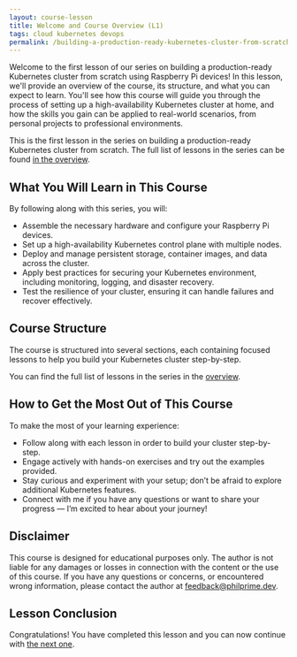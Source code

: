 ```yaml
---
layout: course-lesson
title: Welcome and Course Overview (L1)
tags: cloud kubernetes devops
permalink: /building-a-production-ready-kubernetes-cluster-from-scratch/lesson-1
---
```


Welcome to the first lesson of our series on building a production-ready
Kubernetes cluster from scratch using Raspberry Pi devices! In this lesson,
we'll provide an overview of the course, its structure, and what you can expect
to learn. You'll see how this course will guide you through the process of
setting up a high-availability Kubernetes cluster at home, and how the skills
you gain can be applied to real-world scenarios, from personal projects to
professional environments.

This is the first lesson in the series on building a production-ready Kubernetes
cluster from scratch. The full list of lessons in the series can be found
[in the overview](/building-a-production-ready-kubernetes-cluster-from-scratch).

## What You Will Learn in This Course

By following along with this series, you will:

- Assemble the necessary hardware and configure your Raspberry Pi devices.
- Set up a high-availability Kubernetes control plane with multiple nodes.
- Deploy and manage persistent storage, container images, and data across the
  cluster.
- Apply best practices for securing your Kubernetes environment, including
  monitoring, logging, and disaster recovery.
- Test the resilience of your cluster, ensuring it can handle failures and
  recover effectively.

## Course Structure

The course is structured into several sections, each containing focused lessons
to help you build your Kubernetes cluster step-by-step.

You can find the full list of lessons in the series in the
[overview](/building-a-production-ready-kubernetes-cluster-from-scratch).

## How to Get the Most Out of This Course

To make the most of your learning experience:

- Follow along with each lesson in order to build your cluster step-by-step.
- Engage actively with hands-on exercises and try out the examples provided.
- Stay curious and experiment with your setup; don’t be afraid to explore
  additional Kubernetes features.
- Connect with me if you have any questions or want to share your progress — I’m
  excited to hear about your journey!

## Disclaimer

This course is designed for educational purposes only. The author is not liable
for any damages or losses in connection with the content or the use of this
course. If you have any questions or concerns, or encountered wrong information,
please contact the author at
[feedback@philprime.dev](mailto:feedback@phiprime.dev).

## Lesson Conclusion

Congratulations! You have completed this lesson and you can now continue with
[the next one](/building-a-production-ready-kubernetes-cluster-from-scratch/lesson-2).
